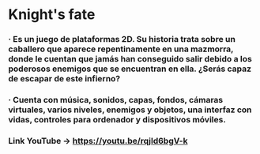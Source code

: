 # Knight's fate

### · Es un juego de plataformas 2D. Su historia trata sobre un caballero que aparece repentinamente en una mazmorra, donde le cuentan que jamás han conseguido salir debido a los poderosos enemigos que se encuentran en ella. ¿Serás capaz de escapar de este infierno?

### · Cuenta con música, sonidos, capas, fondos, cámaras virtuales, varios niveles, enemigos y objetos, una interfaz con vidas, controles para ordenador y dispositivos móviles.

### Link YouTube -> https://youtu.be/rqjld6bgV-k
